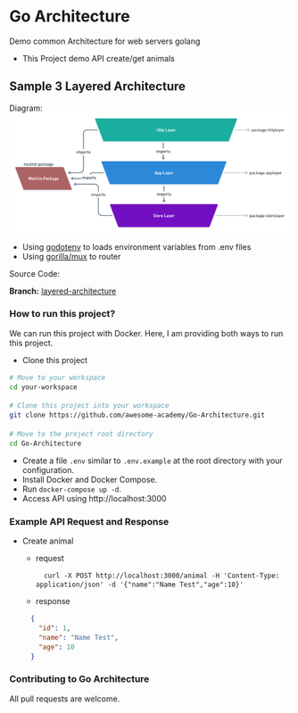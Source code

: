 # Go Architecture
Demo common Architecture for web servers golang
- This Project demo API create/get animals

## Sample 3 Layered Architecture
Diagram:
![alt text](https://github.com/awesome-academy/Go-Architecture/blob/layered-architecture/images/layered-architectures.png?raw=true)

- Using [godotenv](https://github.com/joho/godotenv) to loads environment variables from .env files
- Using [gorilla/mux](https://github.com/gorilla/mux) to router

Source Code:

**Branch:** [layered-architecture](https://github.com/awesome-academy/Go-Architecture/tree/layered-architecture)

### How to run this project?
We can run this project with Docker. Here, I am providing both ways to run this project.

- Clone this project

```bash
# Move to your workspace
cd your-workspace

# Clone this project into your workspace
git clone https://github.com/awesome-academy/Go-Architecture.git

# Move to the project root directory
cd Go-Architecture
```

- Create a file `.env` similar to `.env.example` at the root directory with your configuration.
- Install Docker and Docker Compose.
- Run `docker-compose up -d`.
- Access API using http://localhost:3000

### Example API Request and Response
- Create animal
  - request
    ```
      curl -X POST http://localhost:3000/animal -H 'Content-Type: application/json' -d '{"name":"Name Test","age":10}'
    ```
  
  - response
  
  ```json
    {
      "id": 1,
      "name": "Name Test",
      "age": 10
    }
  ```

### Contributing to Go Architecture

All pull requests are welcome.
